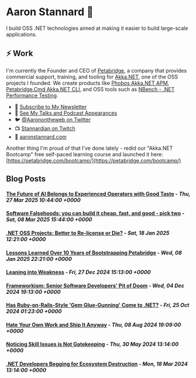 # Aaron Stannard 👋

I build OSS .NET technologies aimed at making it easier to build large-scale applications. 

## ⚡ Work
I'm currently the Founder and CEO of [Petabridge](https://petabridge.com/), a company that provides commercial support, training, and tooling for [Akka.NET](https://getakka.net/), one of the OSS projects I founded. We create products like [Phobos Akka.NET APM](https://phobos.petabridge.com/), [Petabridge.Cmd Akka.NET CLI](https://cmd.petabridge.com/), and OSS tools such as [NBench - .NET Performance Testing](https://nbench.io/).

* :incoming_envelope: [Subscribe to My Newsletter](https://stannardlabs.kit.com/signup)
* 🔭 [See My Talks and Podcast Appearances](https://aaronstannard.com/talks/)
* :bird: [@Aaronontheweb on Twitter](https://twitter.com/Aaronontheweb)
* :tv: [Stannardian on Twitch](https://www.twitch.tv/stannardian)
* :bookmark_tabs:	[aaronstannard.com](https://aaronstannard.com/)

Another thing I'm proud of that I've done lately - redid our "Akka.NET Bootcamp" free self-paced learning course and launched it here: [https://petabridge.com/bootcamp/](https://petabridge.com/bootcamp/)

## Blog Posts
<!--START_SECTION:feed-->
#### [The Future of AI Belongs to Experienced Operators with Good Taste](https:&#x2F;&#x2F;aaronstannard.com&#x2F;generative-ai-skilled-operators&#x2F;) - _Thu, 27 Mar 2025 10:44:00 +0000_
#### [Software Falsehoods: you can build it cheap, fast, and good - pick two](https:&#x2F;&#x2F;aaronstannard.com&#x2F;software-price-speed-quality&#x2F;) - _Sat, 08 Mar 2025 15:44:00 +0000_
#### [.NET OSS Projects: Better to Re-license or Die?](https:&#x2F;&#x2F;aaronstannard.com&#x2F;relicense-or-die&#x2F;) - _Sat, 18 Jan 2025 12:21:00 +0000_
#### [Lessons Learned Over 10 Years of Bootstrapping Petabridge](https:&#x2F;&#x2F;aaronstannard.com&#x2F;10-years-of-petabridge&#x2F;) - _Wed, 08 Jan 2025 22:21:00 +0000_
#### [Leaning into Weakness](https:&#x2F;&#x2F;aaronstannard.com&#x2F;leaning-into-weakness&#x2F;) - _Fri, 27 Dec 2024 15:13:00 +0000_
#### [Frameworkism: Senior Software Developers&#39; Pit of Doom](https:&#x2F;&#x2F;aaronstannard.com&#x2F;frameworkism&#x2F;) - _Wed, 04 Dec 2024 19:13:00 +0000_
#### [Has Ruby-on-Rails-Style &#39;Gem Glue-Gunning&#39; Come to .NET?](https:&#x2F;&#x2F;aaronstannard.com&#x2F;dotnet-glue-gunning&#x2F;) - _Fri, 25 Oct 2024 01:23:00 +0000_
#### [Hate Your Own Work and Ship It Anyway](https:&#x2F;&#x2F;aaronstannard.com&#x2F;hate-your-own-work&#x2F;) - _Thu, 08 Aug 2024 19:09:00 +0000_
#### [Noticing Skill Issues is Not Gatekeeping](https:&#x2F;&#x2F;aaronstannard.com&#x2F;developer-skill-issues&#x2F;) - _Thu, 30 May 2024 13:14:00 +0000_
#### [.NET Developers Begging for Ecosystem Destruction](https:&#x2F;&#x2F;aaronstannard.com&#x2F;dotnet-eventing-backslide&#x2F;) - _Mon, 18 Mar 2024 13:14:00 +0000_
<!--END_SECTION:feed-->
